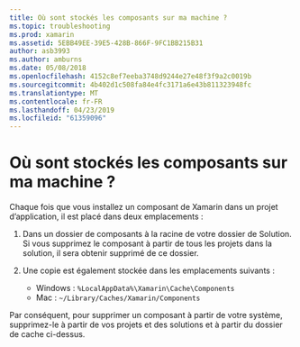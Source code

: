 ```yaml
---
title: Où sont stockés les composants sur ma machine ?
ms.topic: troubleshooting
ms.prod: xamarin
ms.assetid: 5EBB49EE-39E5-428B-866F-9FC1BB215B31
author: asb3993
ms.author: amburns
ms.date: 05/08/2018
ms.openlocfilehash: 4152c8ef7eeba3748d9244e27e48f3f9a2c0019b
ms.sourcegitcommit: 4b402d1c508fa84e4fc3171a6e43b811323948fc
ms.translationtype: MT
ms.contentlocale: fr-FR
ms.lasthandoff: 04/23/2019
ms.locfileid: "61359096"
---
```

# <a name="where-are-the-components-stored-on-my-machine"></a>Où sont stockés les composants sur ma machine ?

Chaque fois que vous installez un composant de Xamarin dans un projet d’application, il est placé dans deux emplacements :

1. Dans un dossier de composants à la racine de votre dossier de Solution. Si vous supprimez le composant à partir de tous les projets dans la solution, il sera obtenir supprimé de ce dossier.

2. Une copie est également stockée dans les emplacements suivants :
    - Windows : `%LocalAppData%\Xamarin\Cache\Components`
    - Mac : `~/Library/Caches/Xamarin/Components`

Par conséquent, pour supprimer un composant à partir de votre système, supprimez-le à partir de vos projets et des solutions et à partir du dossier de cache ci-dessus.
